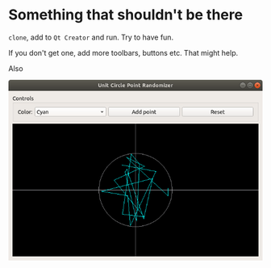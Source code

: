 # Something that shouldn't be there
`clone`, add to `Qt Creator` and run.
Try to have fun.

If you don't get one, add more toolbars, buttons etc. That might help.

Also

![Screenshot Image](./images/image.png)

